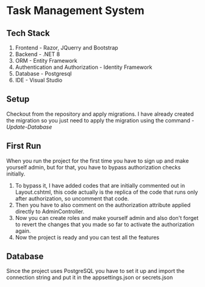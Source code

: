 # Task Management System

## Tech Stack
1. Frontend - Razor, JQuerry and Bootstrap 
2. Backend - .NET 8
3. ORM - Entity Framework
4. Authentication and Authorization - Identity Framework
5. Database - Postgresql
6. IDE - Visual Studio

## Setup

Checkout from the repository and apply migrations. I have already created the migration so you just need to apply the migration using the command - _Update-Database_

## First Run
When you run the project for the first time you have to sign up and make yourself admin, but for that, you have to bypass authorization checks initially.
1. To bypass it, I have added codes that are initially commented out in Layout.cshtml, this code actually is the replica of the code that runs only after authorization, so uncomment that code.
2. Then you have to also comment on the authorization attribute applied directly to AdminController.
3. Now you can create roles and make yourself admin and also don't forget to revert the changes that you made so far to activate the authorization again.
4. Now the project is ready and you can test all the features

## Database
Since the project uses PostgreSQL you have to set it up and import the connection string and put it in the appsettings.json or secrets.json

